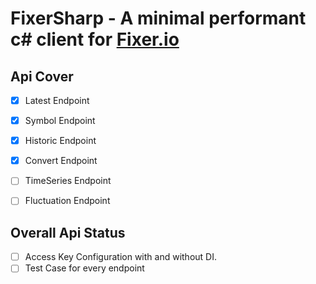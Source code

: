 # FixerSharp - A minimal performant c# client for [Fixer.io](https://fixer.io/)

## Api Cover
- [x] Latest Endpoint
- [x] Symbol Endpoint
- [x] Historic Endpoint
- [x] Convert Endpoint
- [ ] TimeSeries Endpoint
- [ ] Fluctuation Endpoint


## Overall Api Status
- [ ] Access Key Configuration with and without DI.
- [ ] Test Case for every endpoint